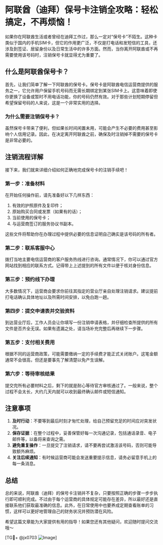 # 阿联酋（迪拜）保号卡注销全攻略：轻松搞定，不再烦恼！

如果你在阿联酋生活或者曾经在迪拜工作过，那么一定对“保号卡”不陌生。这种卡类似于国内的手机SIM卡，但它的作用更广泛，不仅是打电话和发短信的工具，还涉及到签证、居留身份以及日常生活中的许多方面。然而，当你离开阿联酋或不再需要使用该号码时，注销保号卡就显得尤为重要了。

## 什么是阿联酋保号卡？

首先，让我们简单了解一下阿联酋的保号卡。保号卡是阿联酋电信运营商提供的服务之一，它允许用户保留手机号码而无需长期绑定到某张SIM卡上。这意味着即使你更换了设备或暂时不用电话功能，你的号码仍然有效。对于那些计划短期停留但希望保留号码的人来说，这是一个非常实用的选择。

### 为什么需要注销保号卡？

虽然保号卡带来了便利，但如果长时间闲置未用，可能会产生不必要的费用甚至影响个人信用记录。因此，在决定离开阿联酋之前，确保及时注销掉不需要的保号卡是非常必要的。

## 注销流程详解

接下来，我们就来详细介绍如何正确地完成保号卡的注销手续吧！

### 第一步：准备材料

在开始任何操作前，请先准备好以下几样东西：
1. 有效的护照原件及复印件；
2. 原始购买合同或发票（如果有的话）；
3. 当前使用的保号卡；
4. 与运营商签订的服务协议书副本。

这些文件将帮助你在办理过程中提供必要的信息证明自己确实是该号码的所有者。

### 第二步：联系客服中心

拨打当地主要电信运营商的客户服务热线进行咨询。通常情况下，你可以通过官方网站找到相应的联系方式。记得带上上述提到的所有文件以便于核对身份信息。

### 第三步：预约线下办理

大多数情况下，运营商会要求你前往其指定的营业厅亲自处理注销请求。建议提前打电话确认具体地址以及所需时间安排，以免白跑一趟。

### 第四步：提交申请表并交验资料

到达营业厅后，工作人员会让你填写一份注销申请表格，并仔细检查所提供的所有文件是否齐全无误。如果有遗漏之处，请当场补充完整后再继续下一步骤。

### 第五步：支付相关费用

根据不同的运营商政策，可能需要缴纳一定的手续费才能正式关闭账户。这笔金额通常不会很高，但还是要事先了解清楚以免产生误解。

### 第六步：等待审核结果

提交完所有必要材料之后，剩下的就是耐心等待官方审核通过了。一般来说，整个过程不会太长，大约几天内就可以收到最终确认邮件或短信通知。

## 注意事项

1. **及时行动**：不要等到最后时刻才匆忙处理，给自己预留充足的时间应对突发状况。
2. **保存证据**：在整个过程中，妥善保管好每一次沟通记录，包括通话录音、电子邮件等，以备将来查询之需。
3. **避免重复操作**：一旦提交了注销请求，请不要再尝试激活该号码，否则可能导致额外麻烦。
4. **关注后续通知**：有时候运营商可能会发送重要提示信息，请务必留意手机上的每一条消息。

## 总结

总的来说，阿联酋（迪拜）的保号卡注销并不复杂，只要按照正确的步骤一步步执行即可顺利完成。不过由于每个运营商的具体规定可能存在差异，所以最好还是直接联系他们获取最准确的信息。此外，在日常使用中也要养成定期查看账单的习惯，这样可以更好地管理自己的财务状况并预防潜在风险。

希望这篇文章能为大家提供有用的指导！如果您还有其他疑问，欢迎随时提问交流哦～

[TG💪+ @jx0703 ![Image](https://github.com/user-attachments/assets/dbca1d08-cadb-493c-b0ec-ad6f7a83f270)]
